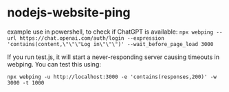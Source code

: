 # nodejs-website-ping

example use in powershell, to check if ChatGPT is available:
 `npx webping --url https://chat.openai.com/auth/login --expression 'contains(content,\"\"\"Log in\"\"\")' --wait_before_page_load 3000`

If you run test.js, it will start a never-responding server causing timeouts in webping. You can test this using: 

`npx webping -u http://localhost:3000 -e 'contains(responses,200)' -w 3000 -t 1000`